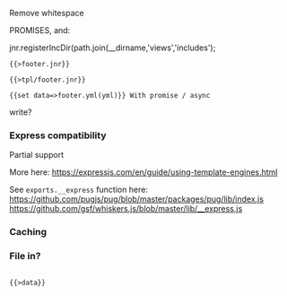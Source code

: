 
Remove whitespace




PROMISES, and:

jnr.registerIncDir(path.join(__dirname,'views','includes');

``` jnr
{{>footer.jnr}}

{{>tpl/footer.jnr}}

{{set data=>footer.yml(yml)}} With promise / async 
```

write?


### Express compatibility

Partial support

More here:
https://expressjs.com/en/guide/using-template-engines.html

See `exports.__express` function here:
https://github.com/pugjs/pug/blob/master/packages/pug/lib/index.js
https://github.com/gsf/whiskers.js/blob/master/lib/__express.js

### Caching

### File in?

```

{{>data}}
```

